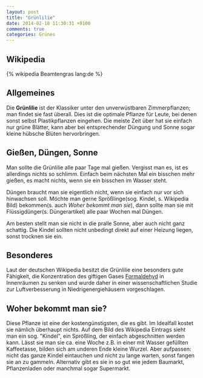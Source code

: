 ```yaml
---
layout: post
title: "Grünlilie"
date: 2014-02-18 11:30:31 +0100
comments: true
categories: Grünes
---
```

## Wikipedia
{% wikipedia Beamtengras lang:de %}

## Allgemeines
Die **Grünlilie** ist der Klassiker unter den unverwüstbaren Zimmerpflanzen; man findet sie fast überall.
Dies ist die optimale Pflanze für Leute, bei denen sonst selbst Plastikpflanzen eingehen.
Die meiste Zeit über hat sie einfach nur grüne Blätter, kann aber bei entsprechender Düngung und Sonne sogar
kleine hübsche Blüten hervorbringen.

## Gießen, Düngen, Sonne
Man sollte die Grünlilie alle paar Tage mal gießen. Vergisst man es, ist es allerdings nichts so schlimm. Einfach beim nächsten Mal ein
bisschen mehr gießen, es macht nichts, wenn sie ein bisschen im Wasser steht.

Düngen braucht man sie eigentlich nicht, wenn sie einfach nur vor sich hinwachsen soll. Möchte man gerne Sprößlinge(sog. Kindel, s. Wikipedia Bild) bekommen(s. auch *Woher bekommt man sie*), dann sollte man 
sie mit Flüssigdünger(s. Düngerartikel) alle paar Wochen mal Düngen.

Am besten stellt man sie nicht in die pralle Sonne, aber auch nicht ganz schattig.
Die Kindel sollten nicht unbedingt direkt auf einer Heizung liegen, sonst trocknen sie ein.

## Besonderes
Laut der deutschen Wikipedia besitzt die Grünlilie eine besonders gute Fähigkeit, die Konzentration des giftigen Gases [Formaldehyd](https://de.wikipedia.org/wiki/Formaldehyd) in Innenräumen zu senken und wurde daher in einer wissenschaftlichen Studie zur Luftverbesserung in Niedrigenergiehäusern vorgeschlagen.

## Woher bekommt man sie?
Diese Pflanze ist eine der kostengünstigsten, die es gibt. Im Idealfall kostet sie nämlich überhaupt nichts. Auf dem Bild des Wikipedia Eintrags sieht man ein sog. "Kindel", ein Sprößling, der einfach abgeschnitten werden kann. Lässt sie man sie ca. eine Woche z.B. in einer mit Wasser gefüllten Kaffeetasse, bilden sich am underen Ende kleine Wurzel. Aber aufpassen: nicht das ganze Kindel eintauchen und nicht zu lange warten, sonst fangen sie an zu gammeln. Alternativ gibt es sie in so gut wie jedem Baumarkt, Pflanzenladen oder manchmal sogar Supermarkt.
